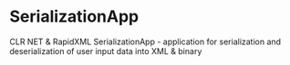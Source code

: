 # SerializationApp 
CLR NET & RapidXML
SerializationApp - application for serialization and deserialization of user input data into XML & binary